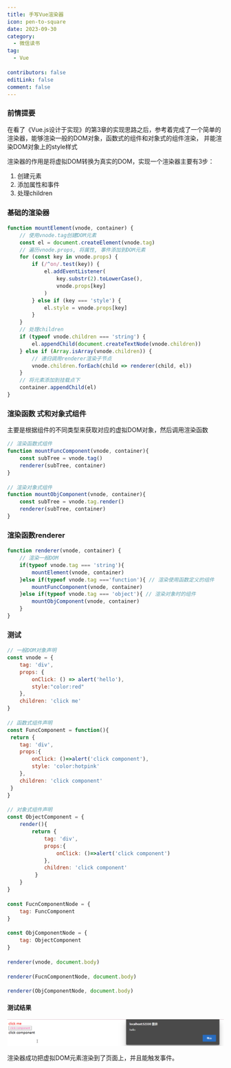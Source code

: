 ```yaml
---
title: 手写Vue渲染器
icon: pen-to-square
date: 2023-09-30
category:
  - 微信读书
tag:
  - Vue

contributors: false
editLink: false
comment: false
---
```

### 前情提要

在看了《Vue.js设计于实现》的第3章的实现思路之后，参考着完成了一个简单的渲染器，能够渲染一般的DOM对象，函数式的组件和对象式的组件渲染， 并能渲染DOM对象上的style样式

渲染器的作用是将虚拟DOM转换为真实的DOM，实现一个渲染器主要有3步：

1. 创建元素
2. 添加属性和事件
3. 处理children

### 基础的渲染器

```js
function mountElement(vnode, container) {
    // 使用vnode.tag创建DOM元素
    const el = document.createElement(vnode.tag)
    // 遍历vnode.props, 将属性, 事件添加到DOM元素
    for (const key in vnode.props) {
        if (/^on/.test(key)) {
            el.addEventListener(
                key.substr(2).toLowerCase(),
                vnode.props[key]
            )
        } else if (key === 'style') {
            el.style = vnode.props[key]
        }
    }
    // 处理children
    if (typeof vnode.children === 'string') {
        el.appendChild(document.createTextNode(vnode.children))
    } else if (Array.isArray(vnode.children)) {
        // 递归调用renderer渲染子节点
        vnode.children.forEach(child => renderer(child, el))
    }
    // 将元素添加到挂载点下
    container.appendChild(el)
}
```

### 渲染函数 式和对象式组件

主要是根据组件的不同类型来获取对应的虚拟DOM对象，然后调用渲染函数

```js
// 渲染函数式组件
function mountFuncComponent(vnode, container){
    const subTree = vnode.tag()
    renderer(subTree, container)
}

// 渲染对象式组件
function mountObjComponent(vnode, container){
    const subTree = vnode.tag.render()
    renderer(subTree, container)
}
```

### 渲染函数renderer

```js
function renderer(vnode, container) {
    // 渲染一般DOM
    if(typeof vnode.tag === 'string'){
        mountElement(vnode, container)
    }else if(typeof vnode.tag ==='function'){ // 渲染使用函数定义的组件
        mountFuncComponent(vnode, container)
    }else if(typeof vnode.tag === 'object'){ // 渲染对象时的组件
        mountObjComponent(vnode, container)
    }
}
```

### 测试

```js
// 一般DOM对象声明
const vnode = {
    tag: 'div',
    props: {
        onClick: () => alert('hello'),
        style:"color:red"
    },
    children: 'click me'
}

// 函数式组件声明
const FuncComponent = function(){
 return {
    tag: 'div',
    props:{
        onClick: ()=>alert('click component'),
        style: 'color:hotpink'
    },
    children: 'click component'
 }   
}

// 对象式组件声明
const ObjectComponent = {
    render(){
        return {
            tag: 'div',
            props:{
                onClick: ()=>alert('click component')
            },
            children: 'click component'
         }
    }
} 

const FucnComponentNode = {
    tag: FuncComponent
}

const ObjComponentNode = {
    tag: ObjectComponent
}

renderer(vnode, document.body)

renderer(FucnComponentNode, document.body)

renderer(ObjComponentNode, document.body)
```

#### 测试结果

![渲染器测试结果](images/image-20230930222500403.png)

渲染器成功把虚拟DOM元素渲染到了页面上，并且能触发事件。

